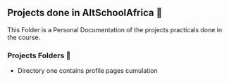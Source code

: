 ## Projects done in AltSchoolAfrica :file_folder:

This Folder is a Personal Documentation of the projects practicals done in the course. 

### Projects Folders :page_with_curl:

 * Directory one contains profile pages cumulation 
